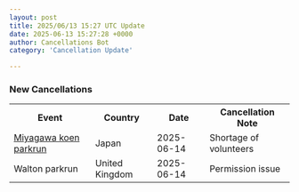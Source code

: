 ```yaml
---
layout: post
title: 2025/06/13 15:27 UTC Update
date: 2025-06-13 15:27:28 +0000
author: Cancellations Bot
category: 'Cancellation Update'

---
```


<h3>New Cancellations</h3>
<div class='hscrollable'>
<table style='width: 100%'>
    <tr>
        <th>Event</th>
        <th>Country</th>
        <th>Date</th>
        <th>Cancellation Note</th>
    </tr>
    <tr>
        <td><a href="https://www.parkrun.jp/miyagawakoen">Miyagawa koen parkrun</a></td>
        <td>Japan</td>
        <td>2025-06-14</td>
        <td>Shortage of volunteers</td>
    </tr>
    <tr>
        <td>Walton parkrun</td>
        <td>United Kingdom</td>
        <td>2025-06-14</td>
        <td>Permission issue</td>
    </tr>
</table>
</div>
